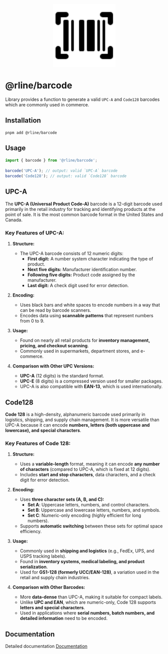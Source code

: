 <div align="center">
  <img src="https://raw.githubusercontent.com/rbrightline/common/refs/heads/main/libs/barcode/favicon.png" alt="Logo" width="200"/>
</div>

# @rline/barcode

Library provides a function to generate a valid `UPC-A` and `Code128` barcodes which are commonly used in commerce.

## Installation

```shell
pnpm add @rline/barcode
```

## Usage

```typescript
import { barcode } from '@rline/barcode';

barcode('UPC-A'); // output: valid `UPC-A` barcode
barcode('Code128'); // output: valid `Code128` barcode
```

## UPC-A

The **UPC-A (Universal Product Code-A)** barcode is a 12-digit barcode used primarily in the retail industry for tracking and identifying products at the point of sale. It is the most common barcode format in the United States and Canada.

### **Key Features of UPC-A:**

1. **Structure:**
   - The UPC-A barcode consists of 12 numeric digits:
     - **First digit:** A number system character indicating the type of product.
     - **Next five digits:** Manufacturer identification number.
     - **Following five digits:** Product code assigned by the manufacturer.
     - **Last digit:** A check digit used for error detection.
2. **Encoding:**

   - Uses black bars and white spaces to encode numbers in a way that can be read by barcode scanners.
   - Encodes data using **scannable patterns** that represent numbers from 0 to 9.

3. **Usage:**

   - Found on nearly all retail products for **inventory management, pricing, and checkout scanning**.
   - Commonly used in supermarkets, department stores, and e-commerce.

4. **Comparison with Other UPC Versions:**
   - **UPC-A** (12 digits) is the standard format.
   - **UPC-E** (8 digits) is a compressed version used for smaller packages.
   - UPC-A is also compatible with **EAN-13**, which is used internationally.

## Code128

**Code 128** is a high-density, alphanumeric barcode used primarily in logistics, shipping, and supply chain management. It is more versatile than UPC-A because it can encode **numbers, letters (both uppercase and lowercase), and special characters**.

### **Key Features of Code 128:**

1. **Structure:**
   - Uses a **variable-length** format, meaning it can encode **any number of characters** (compared to UPC-A, which is fixed at 12 digits).
   - Includes **start and stop characters**, data characters, and a check digit for error detection.
2. **Encoding:**

   - Uses **three character sets (A, B, and C):**
     - **Set A**: Uppercase letters, numbers, and control characters.
     - **Set B**: Uppercase and lowercase letters, numbers, and symbols.
     - **Set C**: Numeric-only encoding (highly efficient for long numbers).
   - Supports **automatic switching** between these sets for optimal space efficiency.

3. **Usage:**

   - Commonly used in **shipping and logistics** (e.g., FedEx, UPS, and USPS tracking labels).
   - Found in **inventory systems, medical labeling, and product serialization**.
   - Used for **GS1-128 (formerly UCC/EAN-128)**, a variation used in the retail and supply chain industries.

4. **Comparison with Other Barcodes:**
   - More **data-dense** than UPC-A, making it suitable for compact labels.
   - Unlike **UPC and EAN**, which are numeric-only, Code 128 supports **letters and special characters**.
   - Used in applications where **serial numbers, batch numbers, and detailed information** need to be encoded.

## Documentation

Detailed documentation [Documentation](https://rbrightline.github.io/common/barcode)
